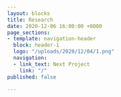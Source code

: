 ```yaml
---
layout: blocks
title: Research
date: 2020-12-06 16:00:00 +0000
page_sections:
- template: navigation-header
  block: header-1
  logo: "/uploads/2020/12/04/1.png"
  navigation:
  - link_text: Next Project
    link: "/"
published: false

---
```

